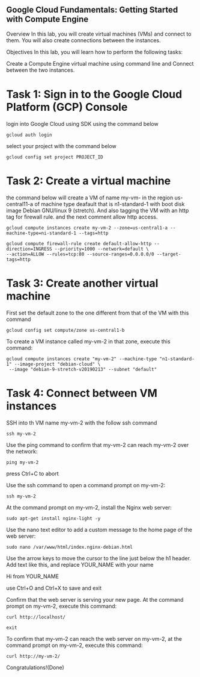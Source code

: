 ## Google Cloud Fundamentals: Getting Started with Compute Engine

Overview In this lab, you will create virtual machines (VMs) and connect to them. You will also create connections between the instances.

Objectives
In this lab, you will learn how to perform the following tasks:

Create a Compute Engine virtual machine using command line and Connect between the two instances.



# Task 1: Sign in to the Google Cloud Platform (GCP) Console

login into Google Cloud using SDK using the command below

    gcloud auth login

select your project with the command below

    gcloud config set project PROJECT_ID


# Task 2: Create a virtual machine 

the command below will create a VM of name my-vm- in the region us-central11-a of machine type deafault that is
n1-standard-1 with boot disk image Debian GNU/linux 9 (stretch). And also tagging the VM with an http tag for firewall rule.
and the next comment allow http access.

    gcloud compute instances create my-vm-2 --zone=us-central1-a --machine-type=ni-standard-1 --tags=http

    gcloud compute firewall-rule create default-allow-http --direction=INGRESS --priority=1000 --network=default \
    --action=ALLOW --rules=tcp:80 --source-ranges=0.0.0.0/0 --target-tags=http



# Task 3: Create another virtual machine

First set the default zone to the one different from that of the VM with this command

    gcloud config set compute/zone us-central1-b

To create a VM instance called my-vm-2 in that zone, execute this command:


    gcloud compute instances create "my-vm-2" --machine-type "n1-standard-1" --image-project "debian-cloud" \
     --image "debian-9-stretch-v20190213" --subnet "default"



# Task 4: Connect between VM instances

SSH into th VM name my-vm-2 with the follow ssh command

    ssh my-vm-2

Use the ping command to confirm that my-vm-2 can reach my-vm-2 over the network:

    ping my-vm-2

press Ctrl+C to abort

Use the ssh command to open a command prompt on my-vm-2:

    ssh my-vm-2

At the command prompt on my-vm-2, install the Nginx web server:

    sudo apt-get install nginx-light -y

Use the nano text editor to add a custom message to the home page of the web server:

    sudo nano /var/www/html/index.nginx-debian.html

Use the arrow keys to move the cursor to the line just below the h1 header. Add text like this, and replace YOUR_NAME with your name

Hi from YOUR_NAME

use Ctrl+O and Ctrl+X to save and exit


Confirm that the web server is serving your new page. At the command prompt on my-vm-2, execute this command:

    curl http://localhost/

    exit

To confirm that my-vm-2 can reach the web server on my-vm-2, at the command prompt on my-vm-2, execute this command:

    curl http://my-vm-2/


Congratulations!(Done)